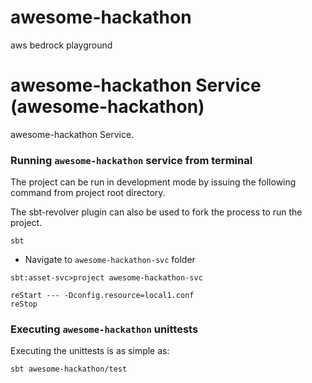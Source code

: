 # awesome-hackathon
aws bedrock playground


# awesome-hackathon Service (awesome-hackathon)
awesome-hackathon Service.


### Running `awesome-hackathon` service from terminal
The project can be run in development mode by issuing the following command from project root directory.

The sbt-revolver plugin can also be used to fork the process to run the project.

```shell
sbt
```
* Navigate to `awesome-hackathon-svc` folder

```shell
sbt:asset-svc>project awesome-hackathon-svc
```

```shell
reStart --- -Dconfig.resource=local1.conf
reStop
```

### Executing `awesome-hackathon`  unittests
Executing the unittests is as simple as:
```shell
sbt awesome-hackathon/test
```

